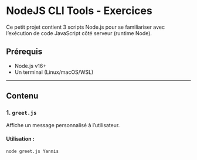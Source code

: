 # NodeJS CLI Tools - Exercices

Ce petit projet contient 3 scripts Node.js pour se familiariser avec l’exécution de code JavaScript côté serveur (runtime Node).

## Prérequis

- Node.js v16+
- Un terminal (Linux/macOS/WSL)

---

## Contenu

### 1. `greet.js`

Affiche un message personnalisé à l’utilisateur.

####  Utilisation :
```bash
node greet.js Yannis
